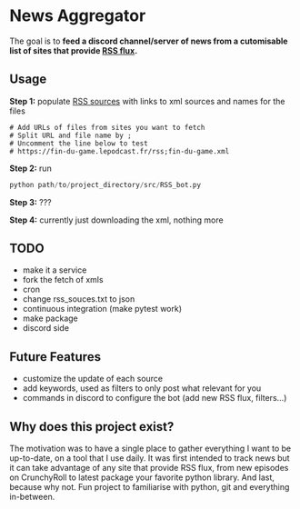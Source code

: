 # News Aggregator

The goal is to **feed a discord channel/server of news from a cutomisable list of sites that provide [RSS flux](https://en.wikipedia.org/wiki/RSS).** 

## Usage

**Step 1:** populate [RSS sources](./rss_sources.txt) with links to xml sources and names for the files

```
# Add URLs of files from sites you want to fetch
# Split URL and file name by ;
# Uncomment the line below to test
# https://fin-du-game.lepodcast.fr/rss;fin-du-game.xml
```

**Step 2:** run 
```python 
python path/to/project_directory/src/RSS_bot.py
```

**Step 3:** ???

**Step 4:** currently just downloading the xml, nothing more

## TODO

- make it a service
- fork the fetch of xmls
- cron
- change rss_souces.txt to json
- continuous integration (make pytest work)
- make package
- discord side

## Future Features

- customize the update of each source
- add keywords, used as filters to only post what relevant for you
- commands in discord to configure the bot (add new RSS flux, filters...)

## Why does this project exist?
The motivation was to have a single place to gather everything I want to be up-to-date, on a tool that I use daily. It was first intended to track news but it can take advantage of any site that provide RSS flux, from new episodes on CrunchyRoll to latest package your favorite python library.
And last, because why not. Fun project to familiarise with python, git and everything in-between.